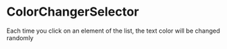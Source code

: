 # ColorChangerSelector
Each time you click on an element of the list, the text color will be changed randomly
